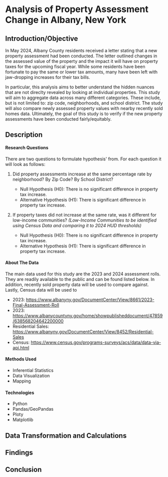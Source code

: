 # Analysis of Property Assessment Change in Albany, New York

## Introduction/Objective

In May 2024, Albany County residents received a letter stating that a new property assessment had been conducted. The letter outlined changes in the assessed value of the property and the impact it will have on property taxes for the upcoming fiscal year. While some residents have been fortunate to pay the same or lower tax amounts, many have been left with jaw-dropping increases for their tax bills. 

In particular, this analysis aims to better understand the hidden nuances that are not direclty revealed by looking at individual properties. This study will aim to aggregate data across many different categories. These include, but is not limited to: zip code, neighborhoods, and school district. The study will also compare newly assessed property values with nearby recently sold homes data. Ultimately, the goal of this study is to verify if the new property assessments have been conducted fairly/equitably.

## Description

#### Research Questions

There are two questions to formulate hypothesis' from. For each question it will look as follows:


1. Did property assessments increase at the same percentage rate by neighborhood? By Zip Code? By School District?
    - Null Hypothesis (H0): There is no significant difference in property tax increase.
    - Alternative Hypothesis (H1): There is significant difference in property tax increase.

2. If property taxes did not increase at the same rate, was it different for low-income communities? _(Low-Income Communities to be identified using Census Data and comparing it to 2024 HUD thresholds)_
    - Null Hypothesis (H0): There is no significant difference in property tax increase.
    - Alternative Hypothesis (H1): There is significant difference in property tax increase.   




#### About The Data

The main data used for this study are the 2023 and 2024 assessment rolls. They are readily available to the public and can be found listed below. In addition, recently sold property data will be used to compare against. Lastly, Census data will be used to 

* 2023: https://www.albanyny.gov/DocumentCenter/View/8661/2023-Final-Assessment-Roll
* 2023: https://www.albanycountyny.gov/home/showpublisheddocument/47859/638568204642200000
* Residential Sales: https://www.albanyny.gov/DocumentCenter/View/8452/Residential-Sales
* Census: https://www.census.gov/programs-surveys/acs/data/data-via-api.html


#### Methods Used

* Inferential Statistics
* Data Visualization
* Mapping

#### Technologies

* Python
* Pandas/GeoPandas
* Ploty
* Matplotlib

## Data Transformation and Calculations


## Findings


## Conclusion